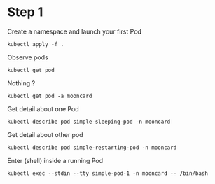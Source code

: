 # Step 1

Create a namespace and launch your first Pod

```
kubectl apply -f .
```

Observe pods
```
kubectl get pod
```
Nothing ?
```
kubectl get pod -a mooncard
```

Get detail about one Pod
```
kubectl describe pod simple-sleeping-pod -n mooncard
```

Get detail about other pod
```
kubectl describe pod simple-restarting-pod -n mooncard
```

Enter (shell) inside a running Pod
```
kubectl exec --stdin --tty simple-pod-1 -n mooncard -- /bin/bash
```